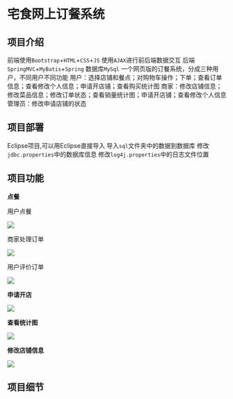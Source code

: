 # 宅食网上订餐系统
## 项目介绍

前端使用`Bootstrap`+`HTML`+`CSS`+`JS`
使用`AJAX`进行前后端数据交互
后端`SpringMVC`+`MyBatis`+`Spring`
数据库`MySql`
一个网页版的订餐系统，分成三种用户，不同用户不同功能
用户：选择店铺和餐点；对购物车操作；下单；查看订单信息；查看修改个人信息；申请开店铺；查看购买统计图
商家：修改店铺信息；修改菜品信息；修改订单状态；查看销量统计图；申请开店铺；查看修改个人信息
管理员：修改申请店铺的状态

## 项目部署

Eclipse项目,可以用Eclipse直接导入
导入`sql`文件夹中的数据到数据库
修改`jdbc.properties`中的数据库信息
修改`log4j.properties`中的日志文件位置

## 项目功能

**点餐**

用户点餐

![](https://github.com/MuTunCN/onlineFoodBooking/blob/master/ScreenShot/order.gif)

商家处理订单

![](https://github.com/MuTunCN/onlineFoodBooking/blob/master/ScreenShot/deal_order.gif)

用户评价订单

![](https://github.com/MuTunCN/onlineFoodBooking/blob/master/ScreenShot/comment.gif)

**申请开店**

![](https://github.com/MuTunCN/onlineFoodBooking/blob/master/ScreenShot/application_new_store.gif)

**查看统计图**

![](https://github.com/MuTunCN/onlineFoodBooking/blob/master/ScreenShot/statistic.png)

**修改店铺信息**

![](https://github.com/MuTunCN/onlineFoodBooking/blob/master/ScreenShot/modify_store.gif)

## 项目细节